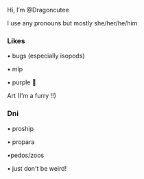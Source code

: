 <p>Hi, I’m @Dragoncutee</p>  
<p>I use any pronouns but mostly she/her/he/him </p>
<h3>Likes</h3>
<p>• bugs (especially isopods)</p> 
<p>• mlp </p>
<p>• purple 🥺 </p>
<p> Art (I'm a furry !!) </p>
<h3>Dni</h3>
<p>• proship </p>
<p>• propara </p>
<p>•pedos/zoos</p>
<p>• just don't be weird! </p>

<!---
Dragoncutee/Dragoncutee is a ✨ special ✨ repository because its `README.md` (this file) appears on your GitHub profile.
You can click the Preview link to take a look at your changes.
--->
